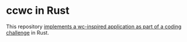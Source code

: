# ccwc in Rust

This repository [implements a wc-inspired application as part of a coding challenge](https://codingchallenges.fyi/challenges/challenge-wc) in Rust.
